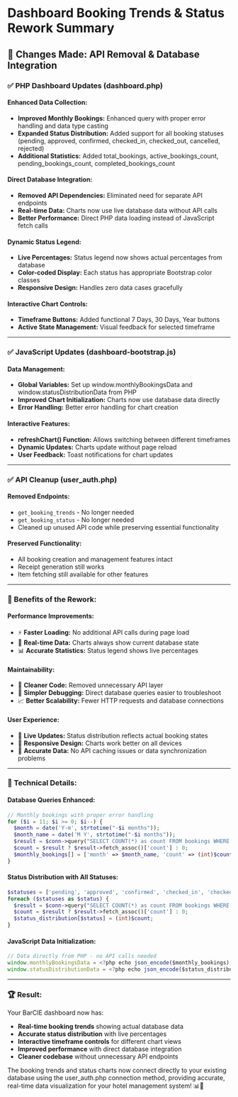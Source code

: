 # Dashboard Booking Trends & Status Rework Summary

## 🔄 **Changes Made: API Removal & Database Integration**

### **✅ PHP Dashboard Updates (dashboard.php)**

#### **Enhanced Data Collection:**
- **Improved Monthly Bookings:** Enhanced query with proper error handling and data type casting
- **Expanded Status Distribution:** Added support for all booking statuses (pending, approved, confirmed, checked_in, checked_out, cancelled, rejected)
- **Additional Statistics:** Added total_bookings, active_bookings_count, pending_bookings_count, completed_bookings_count

#### **Direct Database Integration:**
- **Removed API Dependencies:** Eliminated need for separate API endpoints
- **Real-time Data:** Charts now use live database data without API calls
- **Better Performance:** Direct PHP data loading instead of JavaScript fetch calls

#### **Dynamic Status Legend:**
- **Live Percentages:** Status legend now shows actual percentages from database
- **Color-coded Display:** Each status has appropriate Bootstrap color classes
- **Responsive Design:** Handles zero data cases gracefully

#### **Interactive Chart Controls:**
- **Timeframe Buttons:** Added functional 7 Days, 30 Days, Year buttons
- **Active State Management:** Visual feedback for selected timeframe

---

### **✅ JavaScript Updates (dashboard-bootstrap.js)**

#### **Data Management:**
- **Global Variables:** Set up window.monthlyBookingsData and window.statusDistributionData from PHP
- **Improved Chart Initialization:** Charts now use database data directly
- **Error Handling:** Better error handling for chart creation

#### **Interactive Features:**
- **refreshChart() Function:** Allows switching between different timeframes
- **Dynamic Updates:** Charts update without page reload
- **User Feedback:** Toast notifications for chart updates

---

### **✅ API Cleanup (user_auth.php)**

#### **Removed Endpoints:**
- `get_booking_trends` - No longer needed
- `get_booking_status` - No longer needed
- Cleaned up unused API code while preserving essential functionality

#### **Preserved Functionality:**
- All booking creation and management features intact
- Receipt generation still works
- Item fetching still available for other features

---

### **🎯 Benefits of the Rework:**

#### **Performance Improvements:**
- ⚡ **Faster Loading:** No additional API calls during page load
- 🔄 **Real-time Data:** Charts always show current database state
- 📊 **Accurate Statistics:** Status legend shows live percentages

#### **Maintainability:**
- 🧹 **Cleaner Code:** Removed unnecessary API layer
- 🔧 **Simpler Debugging:** Direct database queries easier to troubleshoot
- 📈 **Better Scalability:** Fewer HTTP requests and database connections

#### **User Experience:**
- 🎨 **Live Updates:** Status distribution reflects actual booking states
- 📱 **Responsive Design:** Charts work better on all devices
- 🎯 **Accurate Data:** No API caching issues or data synchronization problems

---

### **🔧 Technical Details:**

#### **Database Queries Enhanced:**
```php
// Monthly bookings with proper error handling
for ($i = 11; $i >= 0; $i--) {
  $month = date('Y-m', strtotime("-$i months"));
  $month_name = date('M Y', strtotime("-$i months"));
  $result = $conn->query("SELECT COUNT(*) as count FROM bookings WHERE DATE_FORMAT(created_at, '%Y-%m') = '$month'");
  $count = $result ? $result->fetch_assoc()['count'] : 0;
  $monthly_bookings[] = ['month' => $month_name, 'count' => (int)$count];
}
```

#### **Status Distribution with All Statuses:**
```php
$statuses = ['pending', 'approved', 'confirmed', 'checked_in', 'checked_out', 'cancelled', 'rejected'];
foreach ($statuses as $status) {
  $result = $conn->query("SELECT COUNT(*) as count FROM bookings WHERE status='$status'");
  $count = $result ? $result->fetch_assoc()['count'] : 0;
  $status_distribution[$status] = (int)$count;
}
```

#### **JavaScript Data Initialization:**
```javascript
// Data directly from PHP - no API calls needed
window.monthlyBookingsData = <?php echo json_encode($monthly_bookings); ?>;
window.statusDistributionData = <?php echo json_encode($status_distribution); ?>;
```

---

### **🏆 Result:**
Your BarCIE dashboard now has:
- **Real-time booking trends** showing actual database data
- **Accurate status distribution** with live percentages
- **Interactive timeframe controls** for different chart views
- **Improved performance** with direct database integration
- **Cleaner codebase** without unnecessary API endpoints

The booking trends and status charts now connect directly to your existing database using the user_auth.php connection method, providing accurate, real-time data visualization for your hotel management system! 📊🏨